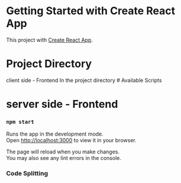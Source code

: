 # Getting Started with Create React App

This project with [Create React App](https://github.com/facebook/create-react-app).


# Project Directory

client side - Frontend
    In the project directory
    # Available Scripts
    
 # server side - Frontend


### `npm start`

Runs the app in the development mode.\
Open [http://localhost:3000](http://localhost:3000) to view it in your browser.

The page will reload when you make changes.\
You may also see any lint errors in the console.



### Code Splitting
